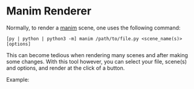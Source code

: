 # Manim Renderer
Normally, to render a [manim](https://github.com/3b1b/manim) scene, one uses the following command:

`[py | python | python3 -m] manim /path/to/file.py <scene_name(s)> [options] `

This can become tedious when rendering many scenes and after making some changes. With this tool however, you can select your file, scene(s) and options, and render at the click of a button.

Example:

